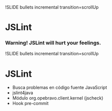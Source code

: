 !SLIDE bullets incremental transition=scrollUp
# JSLint #
### Warning! JSLint will hurt your feelings. ###

!SLIDE bullets incremental transition=scrollUp

# JSLint #

* Busca problemas en código fuente JavaScript
* jslint4java
* Módulo org.opebravo.client.kernel (jscheck)
* Hook pre-commit
